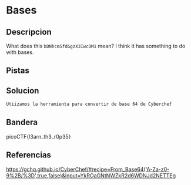 
# Bases
## Descripcion
What does this `bDNhcm5fdGgzX3IwcDM1` mean? I think it has something to do with bases.
## Pistas

## Solucion
``` bash
Utiizamos la herramienta para convertir de base 64 de Cyberchef
```
## Bandera
picoCTF{l3arn_th3_r0p35}

## Referencias
https://gchq.github.io/CyberChef/#recipe=From_Base64('A-Za-z0-9%2B/%3D',true,false)&input=YkROaGNtNWZkR2d6WDNJd2NETTEg